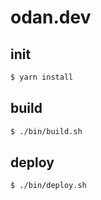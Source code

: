 # odan.dev

## init
```bash
$ yarn install
```

## build
```bash
$ ./bin/build.sh
```

## deploy
```bash
$ ./bin/deploy.sh
```